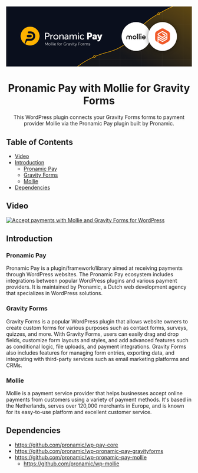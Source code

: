 <p align="center"><img src="/.wordpress-org/banner-772x250.png" alt="Banner of Pronamic Pay with Mollie for Gravity Forms"></p>

<h1 align="center">Pronamic Pay with Mollie for Gravity Forms</h1>

<p align="center">
  This WordPress plugin connects your Gravity Forms forms to payment provider Mollie via the Pronamic Pay plugin built by Pronamic.
</p>

## Table of Contents

- [Video](#video)
- [Introduction](#introduction)
  - [Pronamic Pay](#pronamic-pay)
  - [Gravity Forms](#gravity-forms)
  - [Mollie](#mollie)
- [Dependencies](#dependencies)

## Video

[![Accept payments with Mollie and Gravity Forms for WordPress](https://img.youtube.com/vi/pZk1EFN8vv8/maxresdefault.jpg)](https://youtu.be/pZk1EFN8vv8)

## Introduction

### Pronamic Pay

Pronamic Pay is a plugin/framework/library aimed at receiving payments through WordPress websites. The Pronamic Pay ecosystem includes integrations between popular WordPress plugins and various payment providers. It is maintained by Pronamic, a Dutch web development agency that specializes in WordPress solutions.

### Gravity Forms

Gravity Forms is a popular WordPress plugin that allows website owners to create custom forms for various purposes such as contact forms, surveys, quizzes, and more. With Gravity Forms, users can easily drag and drop fields, customize form layouts and styles, and add advanced features such as conditional logic, file uploads, and payment integrations. Gravity Forms also includes features for managing form entries, exporting data, and integrating with third-party services such as email marketing platforms and CRMs.

### Mollie

Mollie is a payment service provider that helps businesses accept online payments from customers using a variety of payment methods. It's based in the Netherlands, serves over 120,000 merchants in Europe, and is known for its easy-to-use platform and excellent customer service.

## Dependencies

- https://github.com/pronamic/wp-pay-core
- https://github.com/pronamic/wp-pronamic-pay-gravityforms
- https://github.com/pronamic/wp-pronamic-pay-mollie
  - https://github.com/pronamic/wp-mollie
